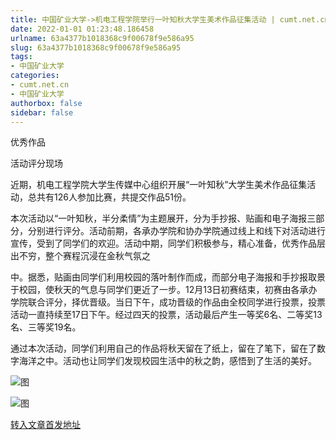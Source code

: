 ```yaml
---
title: 中国矿业大学->机电工程学院举行一叶知秋大学生美术作品征集活动 | cumt.net.cn
date: 2022-01-01 01:23:48.186458
urlname: 63a4377b1018368c9f00678f9e586a95
slug: 63a4377b1018368c9f00678f9e586a95
tags: 
- 中国矿业大学
categories:
- cumt.net.cn
- 中国矿业大学
authorbox: false
sidebar: false
---
```

优秀作品

活动评分现场

近期，机电工程学院大学生传媒中心组织开展“一叶知秋”大学生美术作品征集活动，总共有126人参加比赛，共提交作品51份。

本次活动以“一叶知秋，半分柔情”为主题展开，分为手抄报、贴画和电子海报三部分，分别进行评分。活动前期，各承办学院和协办学院通过线上和线下对活动进行宣传，受到了同学们的欢迎。活动中期，同学们积极参与，精心准备，优秀作品层出不穷，整个赛程沉浸在金秋气氛之
<!--more-->
中。据悉，贴画由同学们利用校园的落叶制作而成，而部分电子海报和手抄报取景于校园，使秋天的气息与同学们更近了一步。12月13日初赛结束，初赛由各承办学院联合评分，择优晋级。当日下午，成功晋级的作品由全校同学进行投票，投票活动一直持续至17日下午。经过四天的投票，活动最后产生一等奖6名、二等奖13名、三等奖19名。

通过本次活动，同学们利用自己的作品将秋天留在了纸上，留在了笔下，留在了数字海洋之中。活动也让同学们发现校园生活中的秋之韵，感悟到了生活的美好。

![图](http://xwzx.cumt.edu.cn/_upload/article/images/75/7c/f952fdf443a89310d98e098d13f6/1833a2b4-33ca-43e1-b145-8eb1c5c8c0ab.jpg)

![图](http://xwzx.cumt.edu.cn/_upload/article/images/75/7c/f952fdf443a89310d98e098d13f6/b3f6888e-171d-4f01-b6dc-3ed1cea23f1e.png)

[转入文章首发地址](http://xwzx.cumt.edu.cn/5e/f3/c523a614131/page.htm)